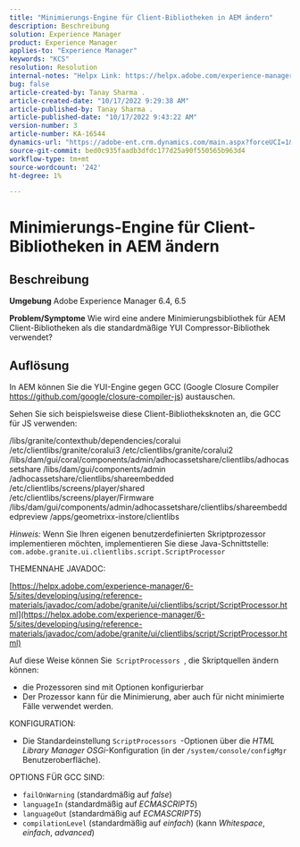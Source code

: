 ```yaml
---
title: "Minimierungs-Engine für Client-Bibliotheken in AEM ändern"
description: Beschreibung
solution: Experience Manager
product: Experience Manager
applies-to: "Experience Manager"
keywords: "KCS"
resolution: Resolution
internal-notes: "Helpx Link: https://helpx.adobe.com/experience-manager/kb/how-to-change-the-minification-engine-for-client-libraries-in-AEM.html"
bug: false
article-created-by: Tanay Sharma .
article-created-date: "10/17/2022 9:29:38 AM"
article-published-by: Tanay Sharma .
article-published-date: "10/17/2022 9:43:22 AM"
version-number: 3
article-number: KA-16544
dynamics-url: "https://adobe-ent.crm.dynamics.com/main.aspx?forceUCI=1&pagetype=entityrecord&etn=knowledgearticle&id=f9670338-fe4d-ed11-bba2-0022480868ff"
source-git-commit: bed0c935faadb3dfdc177d25a90f550565b963d4
workflow-type: tm+mt
source-wordcount: '242'
ht-degree: 1%

---
```


# Minimierungs-Engine für Client-Bibliotheken in AEM ändern

## Beschreibung

<b>Umgebung</b>
Adobe Experience Manager 6.4, 6.5


<b>Problem/Symptome</b>
Wie wird eine andere Minimierungsbibliothek für AEM Client-Bibliotheken als die standardmäßige YUI Compressor-Bibliothek verwendet?


## Auflösung


In AEM können Sie die YUI-Engine gegen GCC (Google Closure Compiler https://github.com/google/closure-compiler-js) austauschen.

Sehen Sie sich beispielsweise diese Client-Bibliotheksknoten an, die GCC für JS verwenden:

/libs/granite/contexthub/dependencies/coralui /etc/clientlibs/granite/coralui3 /etc/clientlibs/granite/coralui2 /libs/dam/gui/coral/components/admin/adhocassetshare/clientlibs/adhocassetshare /libs/dam/gui/components/admin /adhocassetshare/clientlibs/shareembedded /etc/clientlibs/screens/player/shared /etc/clientlibs/screens/player/Firmware /libs/dam/gui/components/admin/adhocassetshare/clientlibs/shareembeddedpreview /apps/geometrixx-instore/clientlibs



*Hinweis:* Wenn Sie Ihren eigenen benutzerdefinierten Skriptprozessor implementieren möchten, implementieren Sie diese Java-Schnittstelle:
`com.adobe.granite.ui.clientlibs.script.ScriptProcessor`



THEMENNAHE JAVADOC:

[https://helpx.adobe.com/experience-manager/6-5/sites/developing/using/reference-materials/javadoc/com/adobe/granite/ui/clientlibs/script/ScriptProcessor.html](https://helpx.adobe.com/experience-manager/6-5/sites/developing/using/reference-materials/javadoc/com/adobe/granite/ui/clientlibs/script/ScriptProcessor.html)

Auf diese Weise können Sie` ScriptProcessors `, die Skriptquellen ändern können:

- die Prozessoren sind mit Optionen konfigurierbar
- Der Prozessor kann für die Minimierung, aber auch für nicht minimierte Fälle verwendet werden.




KONFIGURATION:

- Die Standardeinstellung `ScriptProcessors `-Optionen über die *HTML Library Manager OSGi*-Konfiguration (in der `/system/console/configMgr` Benutzeroberfläche).




OPTIONS FÜR GCC SIND:

- `failOnWarning` (standardmäßig auf *false*)
- `languageIn` (standardmäßig auf *ECMASCRIPT5*)
- `languageOut` (standardmäßig auf *ECMASCRIPT5*)
- `compilationLevel` (standardmäßig auf *einfach*) (kann *Whitespace*, *einfach*, *advanced*)

